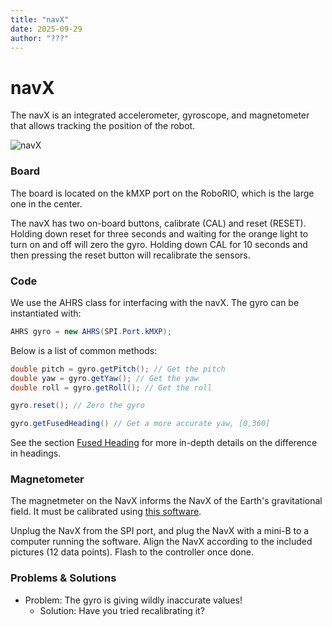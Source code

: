 ```yaml
---
title: "navX"
date: 2025-09-29
author: "???"
---
```


# navX

The navX is an integrated accelerometer, gyroscope, and magnetometer that allows tracking the position of the robot.

![navX](/static/imgs/vendors/navx.png)

### Board

The board is located on the kMXP port on the RoboRIO, which is the large one in the center.

The navX has two on-board buttons, calibrate (CAL) and reset (RESET). Holding down reset for three seconds and waiting for the orange light to turn on and off will zero the gyro. Holding down CAL for 10 seconds and then pressing the reset button will recalibrate the sensors.

### Code

We use the AHRS class for interfacing with the navX. The gyro can be instantiated with:

```java
AHRS gyro = new AHRS(SPI.Port.kMXP);
```

Below is a list of common methods:

```java
double pitch = gyro.getPitch(); // Get the pitch
double yaw = gyro.getYaw(); // Get the yaw
double roll = gyro.getRoll(); // Get the roll

gyro.reset(); // Zero the gyro

gyro.getFusedHeading() // Get a more accurate yaw, [0,360]
```

See the section [Fused Heading](https://pdocs.kauailabs.com/navx-mxp/guidance/terminology/#:~:text=measure%20rotation%20similarly.-,%E2%80%9CFused%E2%80%9D%20Heading,-Given%20the%20gravity) for more in-depth details on the difference in headings.

### Magnetometer

The magnetmeter on the NavX informs the NavX of the Earth's gravitational field. It must be calibrated using [this software](https://www.kauailabs.com/support/navx-mxp/kb/faq.php?id=25).

Unplug the NavX from the SPI port, and plug the NavX with a mini-B to a computer running the software. Align the NavX according to the included pictures (12 data points). Flash to the controller once done.

### Problems & Solutions

- Problem: The gyro is giving wildly inaccurate values!
  - Solution: Have you tried recalibrating it?
